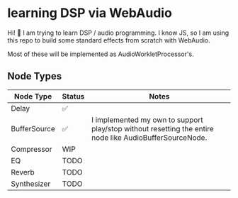 # learning DSP via WebAudio

Hi! :wave: I am trying to learn DSP / audio programming. I know JS, so I am using this repo to build some standard effects from scratch with WebAudio.

Most of these will be implemented as AudioWorkletProcessor's. 

## Node Types

Node Type|Status|Notes
------|------|------
Delay|:white_check_mark:
BufferSource|:white_check_mark:|I implemented my own to support play/stop without resetting the entire node like AudioBufferSourceNode.
Compressor|WIP|
EQ|TODO|
Reverb|TODO|
Synthesizer|TODO|
